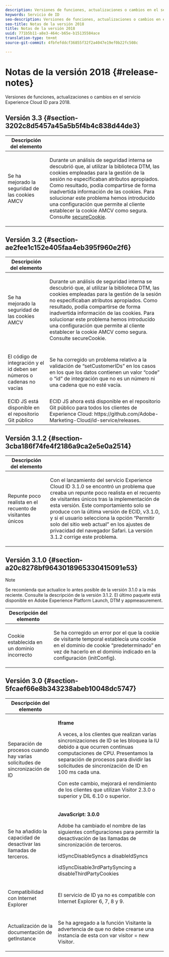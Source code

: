 ```yaml
---
description: Versiones de funciones, actualizaciones o cambios en el servicio Experience Cloud ID para 2018.
keywords: Servicio de ID
seo-description: Versiones de funciones, actualizaciones o cambios en el servicio Experience Cloud ID para 2018.
seo-title: Notas de la versión 2018
title: Notas de la versión 2018
uuid: 771b5b11-a8e3-464c-b65e-b15135584ace
translation-type: tm+mt
source-git-commit: 4fbfefddcf36855f32f2a4047e19ef0b22fc508c

---
```



# Notas de la versión 2018 {#release-notes}

Versiones de funciones, actualizaciones o cambios en el servicio Experience Cloud ID para 2018.

## Versión 3.3 {#section-3202c8d5457a45a5b5f4b4c838d44de3}

<table id="table_201417BD540E4EE69911AABE9BF77509"> 
 <thead> 
  <tr> 
   <th colname="col1" class="entry"> Descripción del elemento </th> 
   <th colname="col2" class="entry"> </th> 
  </tr>
 </thead>
 <tbody> 
  <tr> 
   <td colname="col1"> <p>Se ha mejorado la seguridad de las cookies AMCV </p> </td> 
   <td colname="col2"> <p>Durante un análisis de seguridad interna se descubrió que, al utilizar la biblioteca DTM, las cookies empleadas para la gestión de la sesión no especificaban atributos apropiados. Como resultado, podía compartirse de forma inadvertida información de las cookies. Para solucionar este problema hemos introducido una configuración que permite al cliente establecer la cookie AMCV como segura. Consulte <a href="/help/library/function-vars/securecookie.md" format="https" scope="external">secureCookie</a>. </p> </td> 
  </tr> 
 </tbody> 
</table>

## Versión 3.2 {#section-ae2fee1c152e405faa4eb395f960e2f6}

<table id="table_6546F5C74E4742E4B5E9793BCEAB66FA"> 
 <thead> 
  <tr> 
   <th colname="col1" class="entry"> Descripción del elemento </th> 
   <th colname="col2" class="entry"> </th> 
  </tr>
 </thead>
 <tbody> 
  <tr> 
   <td colname="col1"> <p>Se ha mejorado la seguridad de las cookies AMCV </p> </td> 
   <td colname="col2"> <p>Durante un análisis de seguridad interna se descubrió que, al utilizar la biblioteca DTM, las cookies empleadas para la gestión de la sesión no especificaban atributos apropiados. Como resultado, podía compartirse de forma inadvertida información de las cookies. Para solucionar este problema hemos introducido una configuración que permite al cliente establecer la cookie AMCV como segura. Consulte secureCookie. </p> </td> 
  </tr> 
  <tr> 
   <td colname="col1"> <p>El código de integración y el id deben ser números o cadenas no vacías </p> </td> 
   <td colname="col2"> <p>Se ha corregido un problema relativo a la validación de “setCustomerIDs” en los casos en los que los datos contienen un valor “code” o “id” de integración que no es un número ni una cadena que no esté vacía. </p> </td> 
  </tr> 
  <tr> 
   <td colname="col1"> ECID JS está disponible en el repositorio Git público </td> 
   <td colname="col2"> ECID JS ahora está disponible en el repositorio Git público para todos los clientes de Experience Cloud: https://github.com/Adobe-Marketing-Cloud/id-service/releases. </td> 
  </tr> 
 </tbody> 
</table>

## Versión 3.1.2 {#section-3cba186f74fe4f2186a9ca2e5e0a2514}

<table id="table_9FA4E20C996746A2A4219C9A0F759AD1"> 
 <thead> 
  <tr> 
   <th colname="col1" class="entry"> Descripción del elemento </th> 
   <th colname="col2" class="entry"> </th> 
  </tr>
 </thead>
 <tbody> 
  <tr> 
   <td colname="col1"> <p>Repunte poco realista en el recuento de visitantes únicos </p> </td> 
   <td colname="col2"> <p>Con el lanzamiento del servicio Experience Cloud ID 3.1.0 se encontró un problema que creaba un repunte poco realista en el recuento de visitantes únicos tras la implementación de esta versión. Este comportamiento solo se produce con la última versión de ECID, v3.1.0, y si el usuario selecciona la opción “Permitir solo del sitio web actual” en los ajustes de privacidad del navegador Safari. La versión 3.1.2 corrige este problema. </p> </td> 
  </tr> 
 </tbody> 
</table>

## Versión 3.1.0 {#section-a20c8278bf9643018965330415091e53}

>[!NOTE]
>
>Se recomienda que actualice lo antes posible de la versión 3.1.0 a la más reciente. Consulte la descripción de la versión 3.1.2. El último paquete está disponible en Adobe Experience Platform Launch, DTM y appmeasurement.

<table id="table_512039AFC4D34038B8F116B71EEEE7F6"> 
 <thead> 
  <tr> 
   <th colname="col1" class="entry"> Descripción del elemento </th> 
   <th colname="col2" class="entry"> </th> 
  </tr>
 </thead>
 <tbody> 
  <tr> 
   <td colname="col1"> <p>Cookie establecida en un dominio incorrecto </p> </td> 
   <td colname="col2"> <p>Se ha corregido un error por el que la cookie de visitante temporal establecía una cookie en el dominio de cookie “predeterminado” en vez de hacerlo en el dominio indicado en la configuración (initConfig). </p> </td> 
  </tr> 
 </tbody> 
</table>

## Versión 3.0 {#section-5fcaef66e8b343238abeb10048dc5747}

<table id="table_7E9224D6CC924A2DB5119171C9DC5443"> 
 <thead> 
  <tr> 
   <th colname="col1" class="entry"> Descripción del elemento </th> 
   <th colname="col2" class="entry"> </th> 
  </tr>
 </thead>
 <tbody> 
  <tr> 
   <td colname="col1"> <p>Separación de procesos cuando hay varias solicitudes de sincronización de ID </p> </td> 
   <td colname="col2"> <p><b>Iframe</b> </p> <p>A veces, a los clientes que realizan varias sincronizaciones de ID se les bloquea la IU debido a que ocurren continuas computaciones de CPU. Presentamos la separación de procesos para dividir las solicitudes de sincronización de ID en 100 ms cada una. </p> <p>Con este cambio, mejorará el rendimiento de los clientes que utilizan Visitor 2.3.0 o superior y DIL 6.10 o superior. </p> </td> 
  </tr> 
  <tr> 
   <td colname="col1"> Se ha añadido la capacidad de desactivar las llamadas de terceros. </td> 
   <td colname="col2"> <p><b>JavaScript: 3.0.0</b> </p> <p>Adobe ha cambiado el nombre de las siguientes configuraciones para permitir la desactivación de las llamadas de sincronización de terceros. </p> <p>idSyncDisableSyncs a disableIdSyncs </p> <p>idSyncDisable3rdPartySyncing a disableThirdPartyCookies </p> </td> 
  </tr> 
  <tr> 
   <td colname="col1"> <p>Compatibilidad con Internet Explorer </p> </td> 
   <td colname="col2"> <p>El servicio de ID ya no es compatible con Internet Explorer 6, 7, 8 y 9. </p> </td> 
  </tr> 
  <tr> 
   <td colname="col1"> <p>Actualización de la documentación de getInstance </p> </td> 
   <td colname="col2"> <p>Se ha agregado a la función Visitante la advertencia de que no debe crearse una instancia de esta con var visitor = new Visitor. </p> </td> 
  </tr> 
 </tbody> 
</table>

